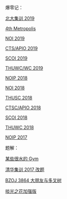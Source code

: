 爆零记：

[北大集训 2019](PKU2019.html)

[4th Metropolis](IOM2019.html)

[NOI 2019](NOI19.html)

[CTS/APIO 2019](CTSC-APIO2019.html)

[SCOI 2019](SCOI2019.html)

[THUWC/WC 2019](WC2019.html)

[NOIP 2018](NOIP2018.html)

[NOI 2018](NOI18.html)

[THUSC 2018](THUSC.html)

[CTSC/APIO 2018](CTSC-APIO2018.html)

[SCOI 2018](SCOI2018.html)

[THUWC 2018](THUWC.html)

[NOIP 2017](NOIP2017.html)

题解：

[某些很水的 Gym](regional)

[清华集训 2017 改题](thujx.html)

[BZOJ 3864 大朋友与多叉树](BZOJ3864.html)

[啖光之花加强版](poly2.html)